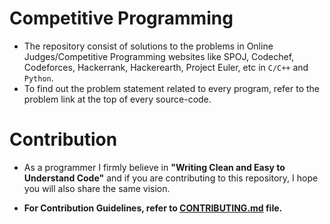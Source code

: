 # Competitive Programming
* The repository consist of solutions to the problems in Online Judges/Competitive Programming websites like SPOJ, Codechef, Codeforces, Hackerrank, Hackerearth, Project Euler, etc in `C/C++` and `Python`.
* To find out the problem statement related to every program, refer to the problem link at the top of every source-code.  

# Contribution  
* As a programmer I firmly believe in **"Writing Clean and Easy to Understand Code"** and if you are contributing to this repository, I hope you will also share the same vision.

*   **For Contribution Guidelines, refer to [CONTRIBUTING.md](https://github.com/strikersps/Competitive-Programming/blob/master/CONTRIBUTING.md) file.**
